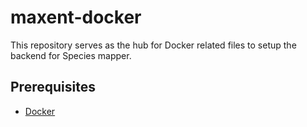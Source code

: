 # maxent-docker

This repository serves as the hub for Docker related files to setup the backend for Species mapper.

## Prerequisites 
* [Docker](https://github.com/wsargent/docker-cheat-sheet/blob/master/README.md)
